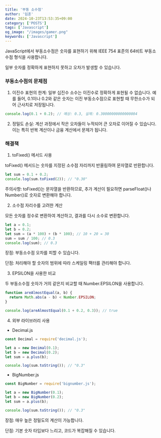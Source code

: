 ```yaml
---
title: '부동 소수점'
author: '임훈'
date: 2024-10-23T13:53:35+09:00
category: ['POSTS']
tags: ['Javascript']
og_image: "/images/gamer.png" 
keywords: ['Javascript']
---
```


JavaScript에서 부동소수점은 숫자를 표현하기 위해 IEEE 754 표준의 64비트 부동소수점 형식을 사용합니다.

일부 숫자를 정확하게 표현하지 못하고 오차가 발생할 수 있습니다.

### 부동소수점의 문제점

1. 이진수 표현의 한계: 일부 십진수 소수는 이진수로 정확하게 표현될 수 없습니다. 예를 들어, 0.1이나 0.2와 같은 숫자는 이진 부동소수점으로 표현할 때 무한소수가 되어 근사치로 저장됩니다.

```js
console.log(0.1 + 0.2); // 예상: 0.3, 실제: 0.30000000000000004
```

2. 정밀도 손실: 계산 과정에서 작은 오차들이 누적되어 큰 오차로 이어질 수 있습니다. 이는 특히 반복 계산이나 금융 계산에서 문제가 됩니다.

### 해결책

1. toFixed() 메서드 사용

toFixed() 메서드는 숫자를 지정된 소수점 자리까지 반올림하여 문자열로 반환합니다.

```js
let sum = 0.1 + 0.2;
console.log(sum.toFixed(2)); // "0.30"
```

주의사항: toFixed()는 문자열을 반환하므로, 추가 계산이 필요하면 parseFloat()나 Number()로 숫자로 변환해야 합니다.

2. 소수점 자리수를 고려한 계산

모든 숫자를 정수로 변환하여 계산하고, 결과를 다시 소수로 변환합니다.

```js
let a = 0.1;
let b = 0.2;
let sum = (a * 100) + (b * 100); // 10 + 20 = 30
sum = sum / 100; // 0.3
console.log(sum); // 0.3
```

장점: 부동소수점 오차를 피할 수 있습니다.

단점: 처리해야 할 숫자의 범위에 따라 스케일링 팩터를 관리해야 합니다.

3. EPSILON을 사용한 비교

두 부동소수점 숫자가 거의 같은지 비교할 때 Number.EPSILON을 사용합니다.

```js
function areAlmostEqual(a, b) {
  return Math.abs(a - b) < Number.EPSILON;
}

console.log(areAlmostEqual(0.1 + 0.2, 0.3)); // true
```

4. 외부 라이브러리 사용

* Decimal.js
```js
const Decimal = require('decimal.js');

let a = new Decimal(0.1);
let b = new Decimal(0.2);
let sum = a.plus(b);

console.log(sum.toString()); // "0.3"

```

* BigNumber.js
```js
const BigNumber = require('bignumber.js');

let a = new BigNumber(0.1);
let b = new BigNumber(0.2);
let sum = a.plus(b);

console.log(sum.toString()); // "0.3"
```

장점: 매우 높은 정밀도의 계산이 가능합니다.

단점: 기본 숫자 타입보다 느리고, 코드가 복잡해질 수 있습니다.

